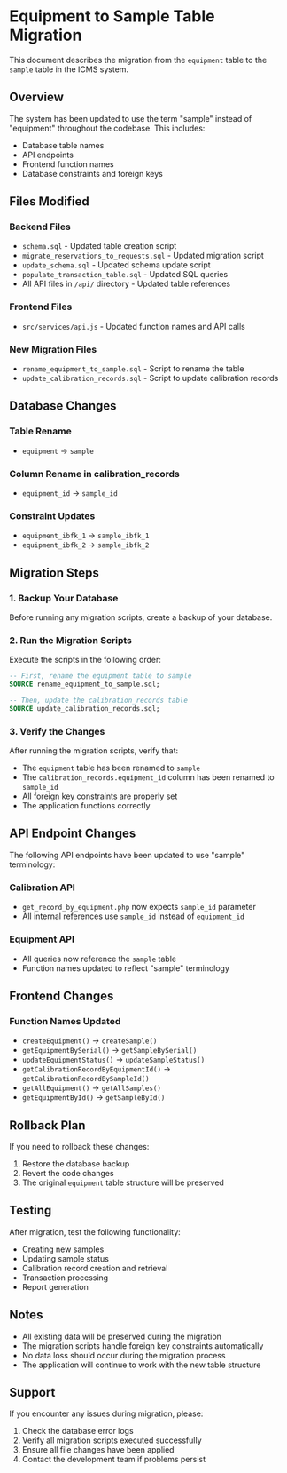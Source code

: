 # Equipment to Sample Table Migration

This document describes the migration from the `equipment` table to the `sample` table in the ICMS system.

## Overview

The system has been updated to use the term "sample" instead of "equipment" throughout the codebase. This includes:
- Database table names
- API endpoints
- Frontend function names
- Database constraints and foreign keys

## Files Modified

### Backend Files
- `schema.sql` - Updated table creation script
- `migrate_reservations_to_requests.sql` - Updated migration script
- `update_schema.sql` - Updated schema update script
- `populate_transaction_table.sql` - Updated SQL queries
- All API files in `/api/` directory - Updated table references

### Frontend Files
- `src/services/api.js` - Updated function names and API calls

### New Migration Files
- `rename_equipment_to_sample.sql` - Script to rename the table
- `update_calibration_records.sql` - Script to update calibration records

## Database Changes

### Table Rename
- `equipment` → `sample`

### Column Rename in calibration_records
- `equipment_id` → `sample_id`

### Constraint Updates
- `equipment_ibfk_1` → `sample_ibfk_1`
- `equipment_ibfk_2` → `sample_ibfk_2`

## Migration Steps

### 1. Backup Your Database
Before running any migration scripts, create a backup of your database.

### 2. Run the Migration Scripts
Execute the scripts in the following order:

```sql
-- First, rename the equipment table to sample
SOURCE rename_equipment_to_sample.sql;

-- Then, update the calibration_records table
SOURCE update_calibration_records.sql;
```

### 3. Verify the Changes
After running the migration scripts, verify that:
- The `equipment` table has been renamed to `sample`
- The `calibration_records.equipment_id` column has been renamed to `sample_id`
- All foreign key constraints are properly set
- The application functions correctly

## API Endpoint Changes

The following API endpoints have been updated to use "sample" terminology:

### Calibration API
- `get_record_by_equipment.php` now expects `sample_id` parameter
- All internal references use `sample_id` instead of `equipment_id`

### Equipment API
- All queries now reference the `sample` table
- Function names updated to reflect "sample" terminology

## Frontend Changes

### Function Names Updated
- `createEquipment()` → `createSample()`
- `getEquipmentBySerial()` → `getSampleBySerial()`
- `updateEquipmentStatus()` → `updateSampleStatus()`
- `getCalibrationRecordByEquipmentId()` → `getCalibrationRecordBySampleId()`
- `getAllEquipment()` → `getAllSamples()`
- `getEquipmentById()` → `getSampleById()`

## Rollback Plan

If you need to rollback these changes:

1. Restore the database backup
2. Revert the code changes
3. The original `equipment` table structure will be preserved

## Testing

After migration, test the following functionality:
- Creating new samples
- Updating sample status
- Calibration record creation and retrieval
- Transaction processing
- Report generation

## Notes

- All existing data will be preserved during the migration
- The migration scripts handle foreign key constraints automatically
- No data loss should occur during the migration process
- The application will continue to work with the new table structure

## Support

If you encounter any issues during migration, please:
1. Check the database error logs
2. Verify all migration scripts executed successfully
3. Ensure all file changes have been applied
4. Contact the development team if problems persist
